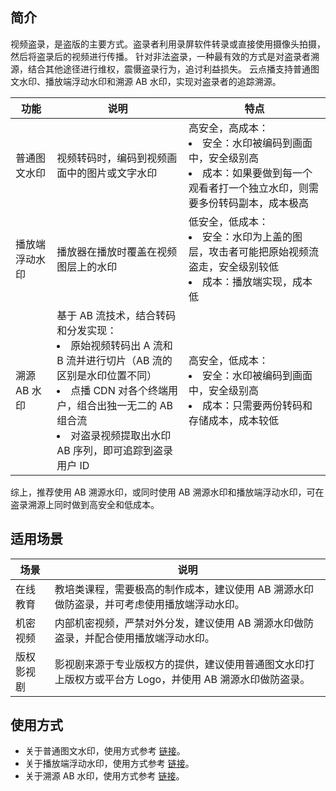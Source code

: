 ## 简介

视频盗录，是盗版的主要方式。盗录者利用录屏软件转录或直接使用摄像头拍摄，然后将盗录后的视频进行传播。
针对非法盗录，一种最有效的方式是对盗录者溯源，结合其他途径进行维权，震慑盗录行为，追讨利益损失。
云点播支持普通图文水印、播放端浮动水印和溯源 AB 水印，实现对盗录者的追踪溯源。

| 功能 | 说明 | 特点 |
| -- | -- | -- |
| 普通图文水印 | 视频转码时，编码到视频画面中的图片或文字水印 | 高安全，高成本：<li>安全：水印被编码到画面中，安全级别高</li><li>成本：如果要做到每一个观看者打一个独立水印，则需要多份转码副本，成本极高</li> |
| 播放端浮动水印 | 播放器在播放时覆盖在视频图层上的水印 | 低安全，低成本：<li>安全：水印为上盖的图层，攻击者可能把原始视频流盗走，安全级别较低</li><li>成本：播放端实现，成本低</li> |
| 溯源 AB 水印 | 基于 AB 流技术，结合转码和分发实现：<li>原始视频转码出 A 流和 B 流并进行切片（AB 流的区别是水印位置不同）</li><li>点播 CDN 对各个终端用户，组合出独一无二的 AB 组合流</li><li>对盗录视频提取出水印 AB 序列，即可追踪到盗录用户 ID</li> | 高安全，低成本：<li>安全：水印被编码到画面中，安全级别高</li><li>成本：只需要两份转码和存储成本，成本较低</li> |

综上，推荐使用 AB 溯源水印，或同时使用 AB 溯源水印和播放端浮动水印，可在盗录溯源上同时做到高安全和低成本。

## 适用场景

| 场景 | 说明 |
| -- | -- |
| 在线教育 | 教培类课程，需要极高的制作成本，建议使用 AB 溯源水印做防盗录，并可考虑使用播放端浮动水印。 |
| 机密视频 | 内部机密视频，严禁对外分发，建议使用 AB 溯源水印做防盗录，并配合使用播放端浮动水印。 |
| 版权影视剧 | 影视剧来源于专业版权方的提供，建议使用普通图文水印打上版权方或平台方 Logo，并使用 AB 溯源水印做防盗录。 |

## 使用方式

* 关于普通图文水印，使用方式参考 [链接](https://cloud.tencent.com/document/product/266/33479)。
* 关于播放端浮动水印，使用方式参考 [链接](https://cloud.tencent.com/document/product/266/58774#6.E3.80.81.E5.8A.A8.E6.80.81.E6.B0.B4.E5.8D.B0)。
* 关于溯源 AB 水印，使用方式参考 [链接](https://cloud.tencent.com/document/product/266/75789)。
